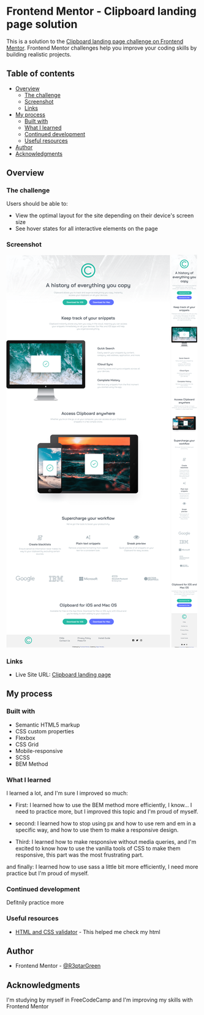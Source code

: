 # Frontend Mentor - Clipboard landing page solution

This is a solution to the [Clipboard landing page challenge on Frontend Mentor](https://www.frontendmentor.io/challenges/clipboard-landing-page-5cc9bccd6c4c91111378ecb9). Frontend Mentor challenges help you improve your coding skills by building realistic projects. 

## Table of contents

- [Overview](#overview)
  - [The challenge](#the-challenge)
  - [Screenshot](#screenshot) 
  - [Links](#links)
- [My process](#my-process)
  - [Built with](#built-with)
  - [What I learned](#what-i-learned)
  - [Continued development](#continued-development)
  - [Useful resources](#useful-resources)
- [Author](#author)
- [Acknowledgments](#acknowledgments)

## Overview

### The challenge

Users should be able to:

- View the optimal layout for the site depending on their device's screen size
- See hover states for all interactive elements on the page

### Screenshot

![Desktop](/Assets/images/1%20Screenshot%202023-03-10%20at%2000-56-16%20Clipboard%20landing%20page.png)
![Mobile](/Assets/images/2%20Screenshot%202023-03-10%20at%2000-56-37%20Clipboard%20landing%20page.png)

### Links

- Live Site URL: [Clipboard  landing page](https://tiny-rabanadas-613a28.netlify.app/)

## My process

### Built with

- Semantic HTML5 markup
- CSS custom properties
- Flexbox
- CSS Grid
- Mobile-responsive
- SCSS
- BEM Method

### What I learned
I learned a lot, and I'm sure I improved so much:

- First: I learned how to use the BEM method more efficiently, I know... I need to practice more, but I improved this topic and I'm proud of myself.  

- second: I learned how to stop using px and how to use rem and em in a specific way, and how to use them to make a responsive design.

- Third: I learned how to make responsive without media queries, and I'm excited to know how to use the vanilla tools of CSS to make them responsive, this part was the most 
frustrating part.

and finally: I learned how to use sass a little bit more efficiently, I need more practice but I'm proud of myself.

### Continued development

Defitnily practice more

### Useful resources

- [HTML and CSS validator](https://jigsaw.w3.org/css-validator/#validate_by_upload) - This helped me check my html

## Author

- Frontend Mentor - [@R3ptarGreen](https://www.frontendmentor.io/profile/yourusername)

## Acknowledgments

I'm studying by myself in FreeCodeCamp and I'm improving my skills with Frontend Mentor

